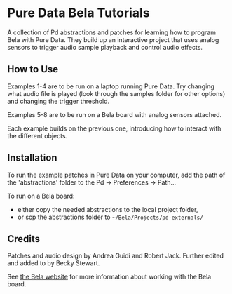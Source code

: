 # Pure Data Bela Tutorials
A collection of Pd abstractions and patches for learning how to program Bela with Pure Data. They build up an interactive project that uses analog sensors to trigger audio sample playback and control audio effects.

## How to Use
Examples 1-4 are to be run on a laptop running Pure Data. Try changing what audio file is played (look through the samples folder for other options) and changing the trigger threshold.

Examples 5-8 are to be run on a Bela board with analog sensors attached.

Each example builds on the previous one, introducing how to interact with the different objects.

## Installation

To run the example patches in Pure Data on your computer, add the path of the 'abstractions' folder to the Pd -> Preferences -> Path...

To run on a Bela board:
* either copy the needed abstractions to the local project folder, 
* or scp the abstractions folder to `~/Bela/Projects/pd-externals/`


## Credits
Patches and audio design by Andrea Guidi and Robert Jack. Further edited and added to by Becky Stewart.

See [the Bela website](http://bela.io) for more information about working with the Bela board.